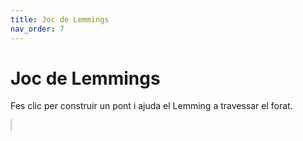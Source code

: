```yaml
---
title: Joc de Lemmings
nav_order: 7
---
```

# Joc de Lemmings
Fes clic per construir un pont i ajuda el Lemming a travessar el forat.

<canvas id="lemmings" width="400" height="200" style="border:1px solid #ccc"></canvas>
<script defer src="{{ '/assets/js/lemmings.js' | relative_url }}"></script>
